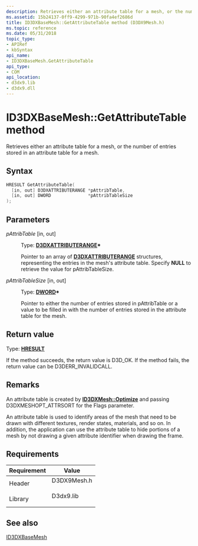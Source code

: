 ```yaml
---
description: Retrieves either an attribute table for a mesh, or the number of entries stored in an attribute table for a mesh.
ms.assetid: 15b24137-0ff9-4299-971b-90fa4ef2686d
title: ID3DXBaseMesh::GetAttributeTable method (D3DX9Mesh.h)
ms.topic: reference
ms.date: 05/31/2018
topic_type: 
- APIRef
- kbSyntax
api_name: 
- ID3DXBaseMesh.GetAttributeTable
api_type: 
- COM
api_location: 
- d3dx9.lib
- d3dx9.dll
---
```


# ID3DXBaseMesh::GetAttributeTable method

Retrieves either an attribute table for a mesh, or the number of entries stored in an attribute table for a mesh.

## Syntax


```C++
HRESULT GetAttributeTable(
  [in, out] D3DXATTRIBUTERANGE *pAttribTable,
  [in, out] DWORD              *pAttribTableSize
);
```



## Parameters

<dl> <dt>

*pAttribTable* \[in, out\]
</dt> <dd>

Type: **[**D3DXATTRIBUTERANGE**](d3dxattributerange.md)\***

Pointer to an array of [**D3DXATTRIBUTERANGE**](d3dxattributerange.md) structures, representing the entries in the mesh's attribute table. Specify **NULL** to retrieve the value for pAttribTableSize.

</dd> <dt>

*pAttribTableSize* \[in, out\]
</dt> <dd>

Type: **[**DWORD**](../winprog/windows-data-types.md)\***

Pointer to either the number of entries stored in pAttribTable or a value to be filled in with the number of entries stored in the attribute table for the mesh.

</dd> </dl>

## Return value

Type: **[**HRESULT**](https://msdn.microsoft.com/library/Bb401631(v=MSDN.10).aspx)**

If the method succeeds, the return value is D3D\_OK. If the method fails, the return value can be D3DERR\_INVALIDCALL.

## Remarks

An attribute table is created by [**ID3DXMesh::Optimize**](id3dxmesh--optimize.md) and passing D3DXMESHOPT\_ATTRSORT for the Flags parameter.

An attribute table is used to identify areas of the mesh that need to be drawn with different textures, render states, materials, and so on. In addition, the application can use the attribute table to hide portions of a mesh by not drawing a given attribute identifier when drawing the frame.

## Requirements



| Requirement | Value |
|--------------------|----------------------------------------------------------------------------------------|
| Header<br/>  | <dl> <dt>D3DX9Mesh.h</dt> </dl> |
| Library<br/> | <dl> <dt>D3dx9.lib</dt> </dl>   |



## See also

<dl> <dt>

[ID3DXBaseMesh](id3dxbasemesh.md)
</dt> </dl>

 

 
